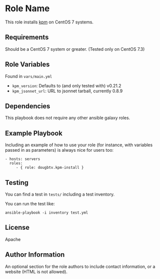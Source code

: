 Role Name
=========

This role installs [kpm](https://github.com/coreos/kpm) on CentOS 7 systems.

Requirements
------------

Should be a CentOS 7 system or greater. (Tested only on CentOS 7.3)

Role Variables
--------------

Found in `vars/main.yml`

- `kpm_version`: Defaults to (and only tested with) v0.21.2
- `kpm_jsonnet_url`: URL to jsonnet tarball, currently 0.8.9

Dependencies
------------

This playbook does not require any other ansible galaxy roles.

Example Playbook
----------------

Including an example of how to use your role (for instance, with variables passed in as parameters) is always nice for users too:

    - hosts: servers
      roles:
         - { role: dougbtv.kpm-install }

Testing
-------

You can find a test in `tests/` including a test inventory.

You can run the test like:

```
ansible-playbook -i inventory test.yml
```

License
-------

Apache

Author Information
------------------

An optional section for the role authors to include contact information, or a website (HTML is not allowed).
